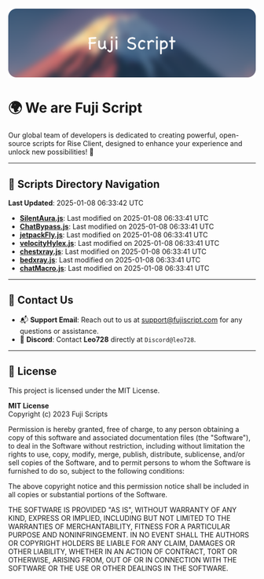 ![Banner](.github/b.webp)

# 🌍 **We are Fuji Script**

Our global team of developers is dedicated to creating powerful, open-source scripts for Rise Client, designed to enhance your experience and unlock new possibilities! 🌟

---
<!-- SCRIPTS_NAVIGATION_START -->
## 📂 **Scripts Directory Navigation**

**Last Updated**: 2025-01-08 06:33:42 UTC

- **[SilentAura.js](scripts/SilentAura.js)**: Last modified on 2025-01-08 06:33:41 UTC
- **[ChatBypass.js](scripts/ChatBypass.js)**: Last modified on 2025-01-08 06:33:41 UTC
- **[jetpackFly.js](scripts/jetpackFly.js)**: Last modified on 2025-01-08 06:33:41 UTC
- **[velocityHylex.js](scripts/velocityHylex.js)**: Last modified on 2025-01-08 06:33:41 UTC
- **[chestxray.js](scripts/chestxray.js)**: Last modified on 2025-01-08 06:33:41 UTC
- **[bedxray.js](scripts/bedxray.js)**: Last modified on 2025-01-08 06:33:41 UTC
- **[chatMacro.js](scripts/chatMacro.js)**: Last modified on 2025-01-08 06:33:41 UTC

<!-- SCRIPTS_NAVIGATION_END -->

---

## 💬 **Contact Us**  
- 📬 **Support Email**: Reach out to us at [support@fujiscript.com](mailto:support@fujiscript.com) for any questions or assistance.  
- 💬 **Discord**: Contact **Leo728** directly at `Discord@leo728`.

---

## 📜 **License**

This project is licensed under the MIT License.  

**MIT License**  
Copyright (c) 2023 Fuji Scripts  

Permission is hereby granted, free of charge, to any person obtaining a copy of this software and associated documentation files (the "Software"), to deal in the Software without restriction, including without limitation the rights to use, copy, modify, merge, publish, distribute, sublicense, and/or sell copies of the Software, and to permit persons to whom the Software is furnished to do so, subject to the following conditions:  

The above copyright notice and this permission notice shall be included in all copies or substantial portions of the Software.  

THE SOFTWARE IS PROVIDED "AS IS", WITHOUT WARRANTY OF ANY KIND, EXPRESS OR IMPLIED, INCLUDING BUT NOT LIMITED TO THE WARRANTIES OF MERCHANTABILITY, FITNESS FOR A PARTICULAR PURPOSE AND NONINFRINGEMENT. IN NO EVENT SHALL THE AUTHORS OR COPYRIGHT HOLDERS BE LIABLE FOR ANY CLAIM, DAMAGES OR OTHER LIABILITY, WHETHER IN AN ACTION OF CONTRACT, TORT OR OTHERWISE, ARISING FROM, OUT OF OR IN CONNECTION WITH THE SOFTWARE OR THE USE OR OTHER DEALINGS IN THE SOFTWARE.  
